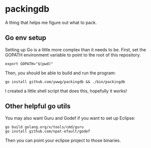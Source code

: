 # packingdb

A thing that helps me figure out what to pack.

## Go env setup

Setting up Go is a little more complex than it needs to be.  First, set the GOPATH environment
variable to point to the root of this repository.

```shell
export GOPATH="$(pwd)"
```

Then, you should be able to build and run the program:

```shell
go install github.com/ywwg/packingdb && ./bin/packingdb
```

I created a little shell script that does this, hopefully it works!

## Other helpful go utils

You may also want Guru and Godef if you want to set up Eclipse:

```shell
go build golang.org/x/tools/cmd/guru
go install github.com/npat-efault/godef
```

Then you can point your eclipse project to those binaries.
